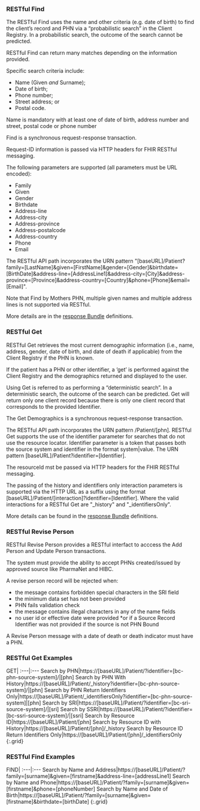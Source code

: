 
### RESTful Find
The RESTful Find uses the name and other criteria (e.g. date of birth) to find the client’s record and PHN via a “probabilistic search” in the Client Registry. In a probabilistic search, the outcome of the search cannot be predicted.

RESTful Find can return many matches depending on the information provided.

Specific search criteria include: 
- Name (Given *and* Surname); 
- Date of birth; 
- Phone number; 
- Street address; or 
- Postal code.

Name is mandatory with at least one of date of birth, address number and street, postal code or phone number

Find is a synchronous request-response transaction.

Request-ID information is passed via HTTP headers for FHIR RESTful messaging.

The following parameters are supported (all parameters must be URL encoded):
- Family
- Given
- Gender
- Birthdate
- Address-line
- Address-city
- Address-province
- Address-postalcode
- Address-country
- Phone
- Email

The RESTful API path incorporates the URN pattern "[baseURL]/Patient?family=[LastName]&given=[FirstName]&gender=[Gender]&birthdate=[BirthDate]&address-line=[AddressLine1]&address-city=[City]&address-province=[Province]&address-country=[Country]&phone=[Phone]&email=[Email]".

Note that Find by Mothers PHN, multiple given names and multiple address lines is not supported via RESTful.

More details are in the [response Bundle](StructureDefinition-bc-search-response-bundle.html) definitions.

### RESTful Get

RESTful Get retrieves the most current demographic information (i.e., name, address, gender, date of birth, and date of death if applicable) from the Client Registry if the PHN is known. 

If the patient has a PHN or other identifier, a ‘get’ is performed against the Client Registry and the demographics returned and displayed to the user.

Using Get is referred to as performing a “deterministic search”. In a deterministic search, the outcome of the search can be predicted. Get will return only one client record because there is only one client record that corresponds to the provided Identifier.

The Get Demographics is a synchronous request-response transaction.

The RESTful API path incorporates the URN pattern /Patient/[phn]. RESTful Get supports the use of the identifier parameter for searches that do not use the resource locator. Identifier parameter is a token that passes both the source system and identifier in the format system|value. 
The URN pattern [baseURL]/Patient?identifier=[Identifier].

The resourceId mst be passed via HTTP headers for the FHIR RESTful messaging.

The passing of the history and identifiers only interaction parameters is supported via the HTTP URL as a suffix using the format
[baseURL]/Patient/[interaction]?identifier=[Identifier]. Where the valid interactions for a RESTful Get are "_history" and "_identifiersOnly".

More details can be found in the [response Bundle](StructureDefinition-bc-search-response-bundle.html) definitions.

### RESTful Revise Person

RESTful Revise Person provides a RESTful interfact to acccess the Add Person and Update Person transactions.

The system must provide the ability to accept PHNs created/issued by approved source like PharmaNet and HIBC.

A revise person record will be rejected when:
* the message contains forbidden special characters in the SRI field
* the minimum data set has not been provided
* PHN fails validation check
* the message contains illegal characters in any of the name fields
* no user id or effective date were provided
*or if a Source Record Identifier was not provided if the source is not PHN Bound

A Revise Person message with a date of death or death indicator must have a PHN.


### RESTful Get Examples

GET|
:---|:---
Search by PHN|https://[baseURL]/Patient/?identifier=[bc-phn-source-system]/&#124;[phn]
Search by PHN With History|https://[baseURL]/Patient/_history?identifier=[bc-phn-source-system]/&#124;[phn]
Search by PHN Return Identifiers Only|https://[baseURL]/Patient/_identifiersOnly?identifier=[bc-phn-source-system]&#124;[phn]
Search by SRI|https://[baseURL]/Patient/?identifier=[bc-sri-source-system]/&#124;[sri]
Search by SSRI|https://[baseURL]/Patient/?identifier=[bc-ssri-source-system]/&#124;[ssri]
Search by Resource ID|https://[baseURL]/Patient/[phn]
Search by Resource ID with History|https://[baseURL]/Patient/[phn]/_history
Search by Resource ID Return Identifiers Only|https://[baseURL]/Patient/[phn]/_identifiersOnly
{:.grid}

### RESTful Find Examples

FIND|
:---|:---
Search by Name and Address|https://[baseURL]/Patient/?family=[surname]&given=[firstname]&address-line=[addressLine1]
Search by Name and Phone|https://[baseURL]/Patient/?family=[surname]&given=[firstname]&phone=[phoneNumber]
Search by Name and Date of Birth|https://[baseURL]/Patient/?family=[surname]&given=[firstname]&birthdate=[birthDate]
{:.grid}


